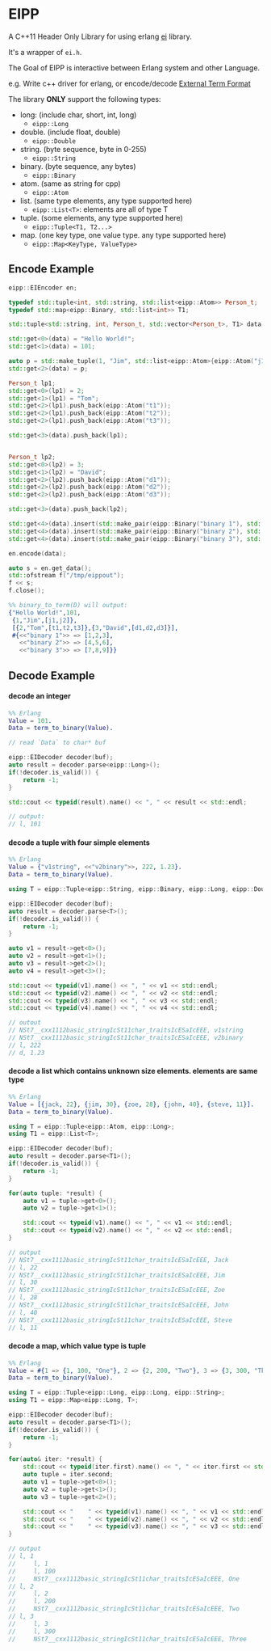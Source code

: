 # EIPP

A C++11 Header Only Library for using erlang [ei][1] library.

It's a wrapper of `ei.h`.

The Goal of EIPP is interactive between Erlang system and other Language.

e.g. Write c++ driver for erlang, or encode/decode [External Term Format][2]
                                                   
The library **ONLY** support the following types:

*   long: (include char, short, int, long)
    *   `eipp::Long`
*   double. (include float, double)
    *   `eipp::Double`
*   string. (byte sequence, byte in 0-255)
    *   `eipp::String`
*   binary. (byte sequence, any bytes)
    *   `eipp::Binary`
*   atom. (same as string for cpp)
    *   `eipp::Atom`
*   list. (same type elements, any type supported here)
    *   `eipp::List<T>`: elements are all of type T
*   tuple. (some elements, any type supported here)
    *   `eipp::Tuple<T1, T2...>`
*   map. (one key type, one value type. any type supported here)
    *   `eipp::Map<KeyType, ValueType>`


## Encode Example
```cpp
eipp::EIEncoder en;

typedef std::tuple<int, std::string, std::list<eipp::Atom>> Person_t;
typedef std::map<eipp::Binary, std::list<int>> T1;

std::tuple<std::string, int, Person_t, std::vector<Person_t>, T1> data;

std::get<0>(data) = "Hello World!";
std::get<1>(data) = 101;

auto p = std::make_tuple(1, "Jim", std::list<eipp::Atom>{eipp::Atom("j1"), eipp::Atom("j2")});
std::get<2>(data) = p;

Person_t lp1;
std::get<0>(lp1) = 2;
std::get<1>(lp1) = "Tom";
std::get<2>(lp1).push_back(eipp::Atom("t1"));
std::get<2>(lp1).push_back(eipp::Atom("t2"));
std::get<2>(lp1).push_back(eipp::Atom("t3"));

std::get<3>(data).push_back(lp1);


Person_t lp2;
std::get<0>(lp2) = 3;
std::get<1>(lp2) = "David";
std::get<2>(lp2).push_back(eipp::Atom("d1"));
std::get<2>(lp2).push_back(eipp::Atom("d2"));
std::get<2>(lp2).push_back(eipp::Atom("d3"));

std::get<3>(data).push_back(lp2);

std::get<4>(data).insert(std::make_pair(eipp::Binary("binary 1"), std::list<int>{1,2,3}));
std::get<4>(data).insert(std::make_pair(eipp::Binary("binary 2"), std::list<int>{4,5,6}));
std::get<4>(data).insert(std::make_pair(eipp::Binary("binary 3"), std::list<int>{7,8,9}));

en.encode(data);

auto s = en.get_data();
std::ofstream f("/tmp/eippout");
f << s;
f.close();
```

```erlang
%% binary_to_term(D) will output:
{"Hello World!",101,
 {1,"Jim",[j1,j2]},
 [{2,"Tom",[t1,t2,t3]},{3,"David",[d1,d2,d3]}],
 #{<<"binary 1">> => [1,2,3],
   <<"binary 2">> => [4,5,6],
   <<"binary 3">> => [7,8,9]}}
```

## Decode Example

#### decode an integer

```erlang
%% Erlang
Value = 101.
Data = term_to_binary(Value).
```

```cpp
// read `Data` to char* buf

eipp::EIDecoder decoder(buf);
auto result = decoder.parse<eipp::Long>();
if(!decoder.is_valid()) {
    return -1;
}

std::cout << typeid(result).name() << ", " << result << std::endl;

// output:
// l, 101
```

#### decode a tuple with four simple elements
```erlang
%% Erlang
Value = {"v1string", <<"v2binary">>, 222, 1.23}.
Data = term_to_binary(Value).
```

```cpp
using T = eipp::Tuple<eipp::String, eipp::Binary, eipp::Long, eipp::Double >;

eipp::EIDecoder decoder(buf);
auto result = decoder.parse<T>();
if(!decoder.is_valid()) {
    return -1;
}

auto v1 = result->get<0>();
auto v2 = result->get<1>();
auto v3 = result->get<2>();
auto v4 = result->get<3>();

std::cout << typeid(v1).name() << ", " << v1 << std::endl;
std::cout << typeid(v2).name() << ", " << v2 << std::endl;
std::cout << typeid(v3).name() << ", " << v3 << std::endl;
std::cout << typeid(v4).name() << ", " << v4 << std::endl;

// outout
// NSt7__cxx1112basic_stringIcSt11char_traitsIcESaIcEEE, v1string
// NSt7__cxx1112basic_stringIcSt11char_traitsIcESaIcEEE, v2binary
// l, 222
// d, 1.23
```

#### decode a list which contains unknown size elements. elements are same type
```erlang
%% Erlang
Value = [{jack, 22}, {jim, 30}, {zoe, 28}, {john, 40}, {steve, 11}].
Data = term_to_binary(Value).
```

```cpp
using T = eipp::Tuple<eipp::Atom, eipp::Long>;
using T1 = eipp::List<T>;

eipp::EIDecoder decoder(buf);
auto result = decoder.parse<T1>();
if(!decoder.is_valid()) {
    return -1;
}

for(auto tuple: *result) {
    auto v1 = tuple->get<0>();
    auto v2 = tuple->get<1>();

    std::cout << typeid(v1).name() << ", " << v1 << std::endl;
    std::cout << typeid(v2).name() << ", " << v2 << std::endl;
}

// output
// NSt7__cxx1112basic_stringIcSt11char_traitsIcESaIcEEE, Jack
// l, 22
// NSt7__cxx1112basic_stringIcSt11char_traitsIcESaIcEEE, Jim
// l, 30
// NSt7__cxx1112basic_stringIcSt11char_traitsIcESaIcEEE, Zoe
// l, 28
// NSt7__cxx1112basic_stringIcSt11char_traitsIcESaIcEEE, John
// l, 40
// NSt7__cxx1112basic_stringIcSt11char_traitsIcESaIcEEE, Steve
// l, 11
```

#### decode a map, which value type is tuple
```erlang
%% Erlang
Value = #{1 => {1, 100, "One"}, 2 => {2, 200, "Two"}, 3 => {3, 300, "Three"}}.
Data = term_to_binary(Value).
```

```cpp
using T = eipp::Tuple<eipp::Long, eipp::Long, eipp::String>;
using T1 = eipp::Map<eipp::Long, T>;

eipp::EIDecoder decoder(buf);
auto result = decoder.parse<T1>();
if(!decoder.is_valid()) {
    return -1;
}

for(auto& iter: *result) {
    std::cout << typeid(iter.first).name() << ", " << iter.first << std::endl;
    auto tuple = iter.second;
    auto v1 = tuple->get<0>();
    auto v2 = tuple->get<1>();
    auto v3 = tuple->get<2>();

    std::cout << "    " << typeid(v1).name() << ", " << v1 << std::endl;
    std::cout << "    " << typeid(v2).name() << ", " << v2 << std::endl;
    std::cout << "    " << typeid(v3).name() << ", " << v3 << std::endl;
}

// output
// l, 1
//     l, 1
//     l, 100
//     NSt7__cxx1112basic_stringIcSt11char_traitsIcESaIcEEE, One
// l, 2
//     l, 2
//     l, 200
//     NSt7__cxx1112basic_stringIcSt11char_traitsIcESaIcEEE, Two
// l, 3
//     l, 3
//     l, 300
//     NSt7__cxx1112basic_stringIcSt11char_traitsIcESaIcEEE, Three
```


[1]: http://erlang.org/doc/man/ei.html
[2]: http://erlang.org/doc/apps/erts/erl_ext_dist.html
